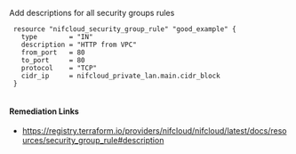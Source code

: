 
Add descriptions for all security groups rules

```hcl
 resource "nifcloud_security_group_rule" "good_example" {
   type        = "IN"
   description = "HTTP from VPC"
   from_port   = 80
   to_port     = 80
   protocol    = "TCP"
   cidr_ip     = nifcloud_private_lan.main.cidr_block
 }
 
```

#### Remediation Links
 - https://registry.terraform.io/providers/nifcloud/nifcloud/latest/docs/resources/security_group_rule#description

